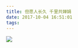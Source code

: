 ```yaml
---
title: 但愿人长久 千里共婵娟
date: 2017-10-04 16:51:01
tags:
---
```



![](https://cloud-pics.oss-cn-shanghai.aliyuncs.com/img/blog/IMG_1640.JPG?)
